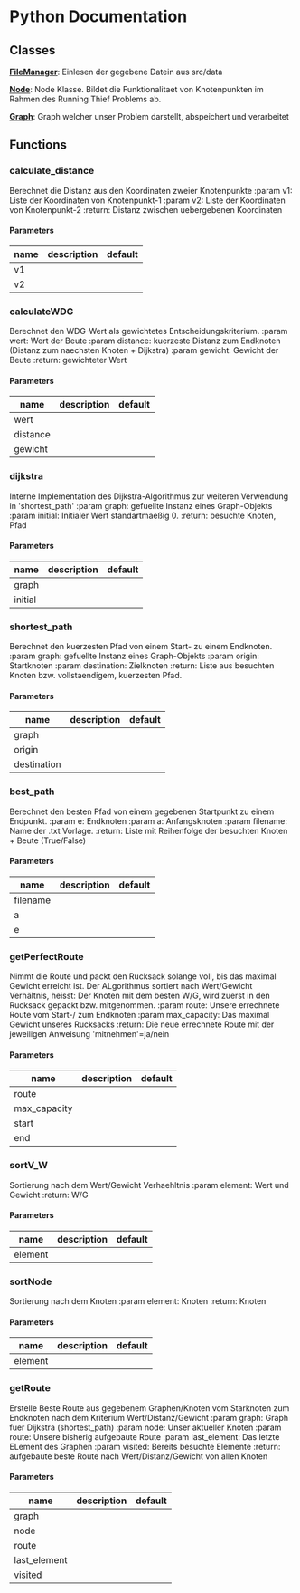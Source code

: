 # Python Documentation

## Classes

**[FileManager](FileManager.md)**: Einlesen der gegebene Datein aus src/data 

**[Node](Node.md)**: Node Klasse. Bildet die Funktionalitaet von Knotenpunkten im Rahmen des Running Thief Problems ab. 

**[Graph](Graph.md)**: Graph welcher unser Problem darstellt, abspeichert und verarbeitet 


## Functions

### calculate_distance


Berechnet die Distanz aus den Koordinaten zweier Knotenpunkte :param v1: Liste der Koordinaten von Knotenpunkt-1 :param v2: Liste der Koordinaten von Knotenpunkt-2 :return: Distanz zwischen uebergebenen Koordinaten 
#### Parameters
name | description | default
--- | --- | ---
v1 |  | 
v2 |  | 





### calculateWDG


Berechnet den WDG-Wert als gewichtetes Entscheidungskriterium. :param wert: Wert der Beute :param distance: kuerzeste Distanz zum Endknoten (Distanz zum naechsten Knoten + Dijkstra) :param gewicht: Gewicht der Beute :return: gewichteter Wert 
#### Parameters
name | description | default
--- | --- | ---
wert |  | 
distance |  | 
gewicht |  | 





### dijkstra


Interne Implementation des Dijkstra-Algorithmus zur weiteren Verwendung in 'shortest_path' :param graph: gefuellte Instanz eines Graph-Objekts :param initial: Initialer Wert standartmaeßig 0. :return: besuchte Knoten, Pfad 
#### Parameters
name | description | default
--- | --- | ---
graph |  | 
initial |  | 





### shortest_path


Berechnet den kuerzesten Pfad von einem Start- zu einem Endknoten. :param graph: gefuellte Instanz eines Graph-Objekts :param origin: Startknoten :param destination: Zielknoten :return: Liste aus besuchten Knoten bzw. vollstaendigem, kuerzesten Pfad. 
#### Parameters
name | description | default
--- | --- | ---
graph |  | 
origin |  | 
destination |  | 





### best_path


Berechnet den besten Pfad von einem gegebenen Startpunkt zu einem Endpunkt. :param e: Endknoten :param a: Anfangsknoten :param filename: Name der .txt Vorlage. :return: Liste mit Reihenfolge der besuchten Knoten + Beute (True/False) 
#### Parameters
name | description | default
--- | --- | ---
filename |  | 
a |  | 
e |  | 





### getPerfectRoute


Nimmt die Route und packt den Rucksack solange voll, bis das maximal Gewicht erreicht ist. Der ALgorithmus sortiert nach Wert/Gewicht Verhältnis, heisst: Der Knoten mit dem besten W/G, wird zuerst in den Rucksack gepackt bzw. mitgenommen. :param route: Unsere errechnete Route vom Start-/ zum Endknoten :param max_capacity: Das maximal Gewicht unseres Rucksacks :return: Die neue errechnete Route mit der jeweiligen Anweisung 'mitnehmen'=ja/nein 
#### Parameters
name | description | default
--- | --- | ---
route |  | 
max_capacity |  | 
start |  | 
end |  | 





### sortV_W


Sortierung nach dem Wert/Gewicht Verhaehltnis :param element: Wert und Gewicht :return: W/G 
#### Parameters
name | description | default
--- | --- | ---
element |  | 





### sortNode


Sortierung nach dem Knoten :param element: Knoten :return: Knoten 
#### Parameters
name | description | default
--- | --- | ---
element |  | 





### getRoute


Erstelle Beste Route aus gegebenem Graphen/Knoten vom Starknoten zum Endknoten nach dem Kriterium Wert/Distanz/Gewicht :param graph: Graph fuer Dijkstra (shortest_path) :param node: Unser aktueller Knoten :param route: Unsere bisherig aufgebaute Route :param last_element: Das letzte ELement des Graphen :param visited: Bereits besuchte Elemente :return: aufgebaute beste Route nach Wert/Distanz/Gewicht von allen Knoten 
#### Parameters
name | description | default
--- | --- | ---
graph |  | 
node |  | 
route |  | 
last_element |  | 
visited |  | 




